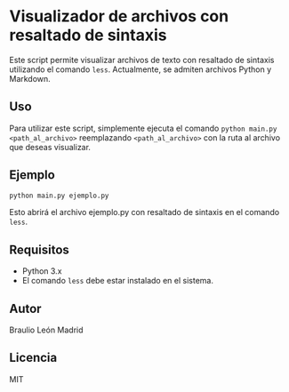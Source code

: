 # Visualizador de archivos con resaltado de sintaxis

Este script permite visualizar archivos de texto con resaltado de sintaxis utilizando el comando `less`. Actualmente, se admiten archivos Python y Markdown.

## Uso

Para utilizar este script, simplemente ejecuta el comando `python main.py <path_al_archivo>` reemplazando `<path_al_archivo>` con la ruta al archivo que deseas visualizar.

## Ejemplo

```bash
python main.py ejemplo.py
```

Esto abrirá el archivo ejemplo.py con resaltado de sintaxis en el comando `less`.

## Requisitos
- Python 3.x
- El comando `less` debe estar instalado en el sistema.

## Autor
Braulio León Madrid

## Licencia
MIT

